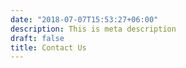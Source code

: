 ```yaml
---
date: "2018-07-07T15:53:27+06:00"
description: This is meta description
draft: false
title: Contact Us
---
```


